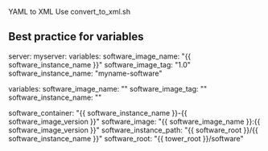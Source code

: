 YAML to XML
Use convert_to_xml.sh

Best practice for variables
---------------------------

server:
  myserver:
    variables:
      software_image_name: "{{ software_instance_name }}"
      software_image_tag: "1.0"
      software_instance_name: "myname-software"

variables:
  software_image_name: ""
  software_image_tag: ""
  software_instance_name: ""

  software_container: "{{ software_instance_name }}-{{ software_image_version }}"
  software_image: "{{ software_image_name }}:{{ software_image_version }}"
  software_instance_path: "{{ software_root }}/{{ software_instance_name }}"
  software_root: "{{ tower_root }}/software"
